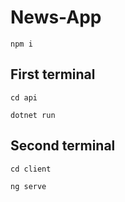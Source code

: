 # News-App

``npm i`` <br>

## First terminal

``cd api`` <br>

``dotnet run``

## Second terminal

``cd client`` <br>

``ng serve``
